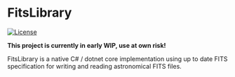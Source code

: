 # FitsLibrary
[![License](https://img.shields.io/badge/license-GNU%20AGPLv3%20-green)](https://choosealicense.com/licenses/agpl-3.0/)

**This project is currently in early WIP, use at own risk!**

FitsLibrary is a native C# / dotnet core implementation using up to date FITS specification for writing and reading astronomical FITS files.

